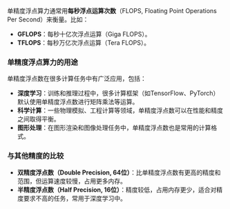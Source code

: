 单精度浮点算力通常用**每秒浮点运算次数**（FLOPS, Floating Point Operations Per Second）来衡量。比如：

- **GFLOPS**：每秒十亿次浮点运算（Giga FLOPS）。
- **TFLOPS**：每秒万亿次浮点运算（Tera FLOPS）。

### 单精度浮点算力的用途

单精度浮点数在很多计算任务中有广泛应用，包括：

- **深度学习**：训练和推理过程中，很多计算框架（如TensorFlow、PyTorch）默认使用单精度浮点数进行矩阵乘法等运算。
- **科学计算**：一些物理模拟、工程计算等领域，单精度浮点数可以在性能和精度之间取得平衡。
- **图形处理**：在图形渲染和图像处理任务中，单精度浮点数也是常用的计算格式。

### 与其他精度的比较

- **双精度浮点数（Double Precision, 64位）**：比单精度浮点数有更高的精度和范围，但运算速度较慢，占用更多内存。
- **半精度浮点数（Half Precision, 16位）**：精度较低，占用内存更少，适合对精度要求不高的任务，常用于深度学习中。